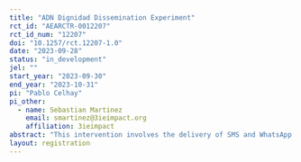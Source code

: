 ```yaml
---
title: "ADN Dignidad Dissemination Experiment"
rct_id: "AEARCTR-0012207"
rct_id_num: "12207"
doi: "10.1257/rct.12207-1.0"
date: "2023-09-28"
status: "in_development"
jel: ""
start_year: "2023-09-30"
end_year: "2023-10-31"
pi: "Pablo Celhay"
pi_other:
  - name: Sebastian Martinez
    email: smartinez@3ieimpact.org
    affiliation: 3ieimpact
abstract: "This intervention involves the delivery of SMS and WhatsApp messages summarizing the study results to participants. The concise messages express gratitude for participants' involvement, announce the completion of the evaluation, and provide a brief overview of the results. SMS messages include URLs for participants to access more detailed information in Spanish. WhatsApp messages include an introduction to the results and an image summarizing key findings, integrating both quantitative data and qualitative quotes from program recipients. The insights derived from this project aim to enrich our understanding of participant perspectives, program impact, and the broader evaluation process."
layout: registration
---
```


